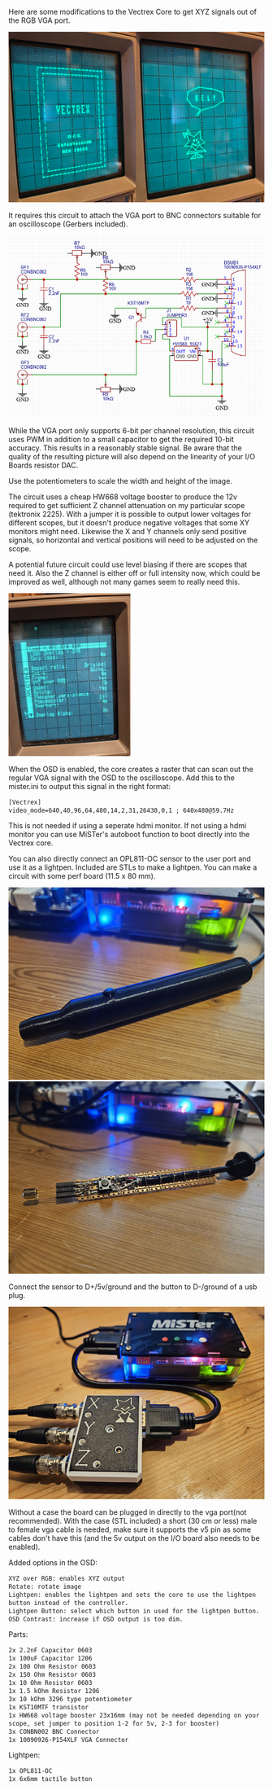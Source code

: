 Here are some modifications to the Vectrex Core to get XYZ signals out of the RGB VGA port.

![alt text](https://github.com/Jokippo/Vectrex_MiSTer_XYZ/blob/master/Gerber%20and%20STL/helpiamonascope.png?raw=true)

It requires this circuit to attach the VGA port to BNC connectors suitable for an oscilloscope (Gerbers included).

![alt text](https://github.com/Jokippo/Vectrex_MiSTer_XYZ/blob/master/Gerber%20and%20STL/RGB2XZY_Circuit.PNG?raw=true)

While the VGA port only supports 6-bit per channel resolution, this circuit uses PWM in addition to a small capacitor to get the required 10-bit accuracy. This results in a reasonably stable signal. Be aware that the quality of the resulting picture will also depend on the linearity of your I/O Boards resistor DAC.

Use the potentiometers to scale the width and height of the image.

The circuit uses a cheap HW668 voltage booster to produce the 12v required to get sufficient Z channel attenuation on my particular scope (tektronix 2225). With a jumper it is possible to output lower voltages for different scopes, but it doesn't produce negative voltages that some XY monitors might need.
Likewise the X and Y channels only send positive signals, so horizontal and vertical positions will need to be adjusted on the scope. 

A potential future circuit could use level biasing if there are scopes that need it. Also the Z channel is either off or full intensity now, which could be improved as well, although not many games seem to really need this.

![alt text](https://github.com/Jokippo/Vectrex_MiSTer_XYZ/blob/master/Gerber%20and%20STL/RGB2XYZ_OSD.jpg?raw=true)

When the OSD is enabled, the core creates a raster that can scan out the regular VGA signal with the OSD to the oscilloscope. Add this to the mister.ini to output this signal in the right format:

```
[Vectrex]
video_mode=640,40,96,64,480,14,2,31,26430,0,1 ; 640x480@59.7Hz
```

This is not needed if using a seperate hdmi monitor. If not using a hdmi monitor you can use MiSTer's autoboot function to boot directly into the Vectrex core.

You can also directly connect an OPL811-OC sensor to the user port and use it as a lightpen. Included are STLs to make a lightpen. You can make a circuit with some perf board (11.5 x 80 mm).

![alt text](https://github.com/Jokippo/Vectrex_MiSTer_XYZ/blob/master/Gerber%20and%20STL/RGB2XYZ_Pen.jpg?raw=true)
![alt text](https://github.com/Jokippo/Vectrex_MiSTer_XYZ/blob/master/Gerber%20and%20STL/LightpenCircuit.jpg?raw=true)

Connect the sensor to D+/5v/ground and the button to D-/ground of a usb plug.

![alt text](https://github.com/Jokippo/Vectrex_MiSTer_XYZ/blob/master/Gerber%20and%20STL/RGB2XYZ_Case.jpg?raw=true)

Without a case the board can be plugged in directly to the vga port(not recommended). With the case (STL included) a short (30 cm or less) male to female vga cable is needed, make sure it supports the v5 pin as some cables don't have this (and the 5v output on the I/O board also needs to be enabled). 

Added options in the OSD:
```
XYZ over RGB: enables XYZ output
Rotate: rotate image
Lightpen: enables the lightpen and sets the core to use the lightpen button instead of the controller.
Lightpen Button: select which button in used for the lightpen button.
OSD Contrast: increase if OSD output is too dim.
```

Parts:
```
2x 2.2nF Capacitor 0603
1x 100uF Capacitor 1206
2x 100 Ohm Resistor 0603
2x 150 Ohm Resistor 0603
1x 10 Ohm Resistor 0603
1x 1.5 kOhm Resistor 1206
3x 10 kOhm 3296 type potentiometer
1x KST10MTF transistor
1x HW668 voltage booster 23x16mm (may not be needed depending on your scope, set jumper to position 1-2 for 5v, 2-3 for booster)
3x CONBN002 BNC Connector
1x 10090926-P154XLF VGA Connector
```
Lightpen:
```
1x OPL811-OC
1x 6x6mm tactile button
```


